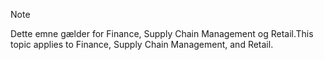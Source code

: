 > [!NOTE]
> <span data-ttu-id="c34f8-101">Dette emne gælder for Finance, Supply Chain Management og Retail.</span><span class="sxs-lookup"><span data-stu-id="c34f8-101">This topic applies to Finance, Supply Chain Management, and Retail.</span></span> 
